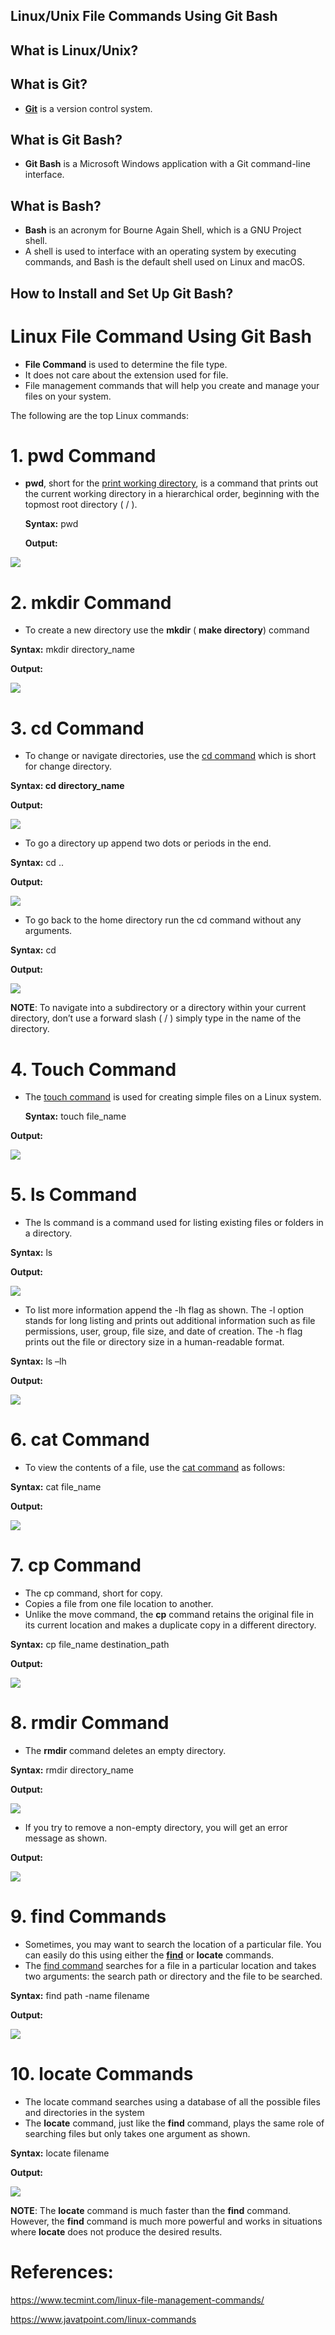 ## Linux/Unix File Commands Using Git Bash

## What is Linux/Unix?

## What is Git?

-   [**Git**](https://phoenixnap.com/kb/what-is-git) is a version control system.

## What is Git Bash?

-   **Git Bash** is a Microsoft Windows application with a Git command-line interface.

## What is Bash?

-   **Bash** is an acronym for Bourne Again Shell, which is a GNU Project shell.
-   A shell is used to interface with an operating system by executing commands, and Bash is the default shell used on Linux and macOS.

## How to Install and Set Up Git Bash?

# Linux File Command Using Git Bash

-   **File Command** is used to determine the file type.
-   It does not care about the extension used for file.
-   File management commands that will help you create and manage your files on your system.

The following are the top Linux commands:

# 1. pwd Command

-   **pwd**, short for the [print working directory](https://www.tecmint.com/pwd-command-examples/), is a command that prints out the current working directory in a hierarchical order, beginning with the topmost root directory ( / ).

    **Syntax:** pwd

    **Output:**

**![](media/2d672a386aed57eeffb9235dedc55f5a.png)**

# 2. mkdir Command

-   To create a new directory use the **mkdir** ( **make directory**) command

**Syntax:** mkdir directory_name

**Output:**

**![](media/1599b13cb0bc58caa3cdc0a45c32f3f6.png)**

# 3. cd Command

-   To change or navigate directories, use the [cd command](https://www.tecmint.com/cd-command-in-linux/) which is short for change directory.

**Syntax: cd directory_name**

**Output:**

![](media/5722f84aed4d0dbdedf2ffcfbcce6f22.png)

-   To go a directory up append two dots or periods in the end.

**Syntax:** cd ..

**Output:**

![](media/d3a85e365b5417f2d824bebd8cd201f0.png)

-   To go back to the home directory run the cd command without any arguments.

**Syntax:** cd

**Output:**

![](media/79fdbfa2d2d0bd39180a506a4d95759d.png)

**NOTE**: To navigate into a subdirectory or a directory within your current directory, don’t use a forward slash ( / ) simply type in the name of the directory.

# 4. Touch Command

-   The [touch command](https://www.tecmint.com/8-pratical-examples-of-linux-touch-command/) is used for creating simple files on a Linux system.

    **Syntax:** touch file_name

**Output:**

![](media/fb2eda8d456a8b06dce48f35a806d228.png)

# 5. ls Command

-   The ls command is a command used for listing existing files or folders in a directory.

**Syntax:** ls

**Output:**

![](media/1277aba32c251ef910935d1dec96a4cf.png)

-   To list more information append the -lh flag as shown. The -l option stands for long listing and prints out additional information such as file permissions, user, group, file size, and date of creation. The -h flag prints out the file or directory size in a human-readable format.

**Syntax:** ls –lh

**Output:**

![](media/bd683f1923a868cc126761a147773e13.png)

# 6. cat Command

-   To view the contents of a file, use the [cat command](https://www.tecmint.com/13-basic-cat-command-examples-in-linux/) as follows:

**Syntax:** cat file_name

**Output:**

**![](media/6b328b69597e0320194769fb1c029e12.png)**

# 7. cp Command

-   The cp command, short for copy.
-   Copies a file from one file location to another.
-   Unlike the move command, the **cp** command retains the original file in its current location and makes a duplicate copy in a different directory.

**Syntax:** cp file_name destination_path

**Output:**

**![](media/00e8dab0e9a73c52428e140fc0bfe166.png)**

# 8. rmdir Command

-   The **rmdir** command deletes an empty directory.

**Syntax:** rmdir directory_name

**Output:**

**![](media/1e55f810229720fe193d3d3bc8f489f7.png)**

-   If you try to remove a non-empty directory, you will get an error message as shown.

**Output:**

**![](media/7a2c9720e98165fbd5f98ddd558fbdc1.png)**

# 9. find Commands

-   Sometimes, you may want to search the location of a particular file. You can easily do this using either the [**find**](https://www.tecmint.com/35-practical-examples-of-linux-find-command/) or **locate** commands.
-   The [find command](https://www.tecmint.com/find-files-quickly-in-linux-terminal/) searches for a file in a particular location and takes two arguments: the search path or directory and the file to be searched.

**Syntax:** find path -name filename

**Output:**

**![](media/a2c92498e83650e17eb1762790134782.png)**

# 10. locate Commands

-   The locate command searches using a database of all the possible files and directories in the system
-   The **locate** command, just like the **find** command, plays the same role of searching files but only takes one argument as shown.

**Syntax:** locate filename

**Output:**

![](media/a172c55d015e8fc58818e16ac512260a.png)

**NOTE**: The **locate** command is much faster than the **find** command. However, the **find** command is much more powerful and works in situations where **locate** does not produce the desired results.

# References:

<https://www.tecmint.com/linux-file-management-commands/>

https://www.javatpoint.com/linux-commands
